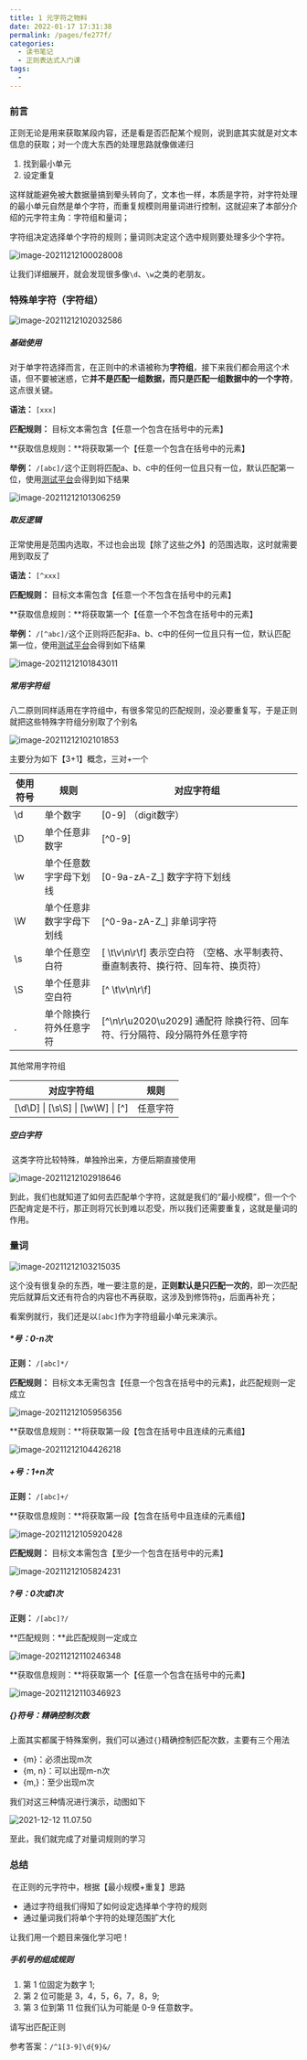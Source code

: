```yaml
---
title: 1 元字符之物料
date: 2022-01-17 17:31:38
permalink: /pages/fe277f/
categories:
  - 读书笔记
  - 正则表达式入门课
tags:
  - 
---
```

### 前言

​		正则无论是用来获取某段内容，还是看是否匹配某个规则，说到底其实就是对文本信息的获取；对一个庞大东西的处理思路就像做递归

1. 找到最小单元
2. 设定重复



​		这样就能避免被大数据量搞到晕头转向了，文本也一样，本质是字符，对字符处理的最小单元自然是单个字符，而重复规模则用量词进行控制，这就迎来了本部分介绍的元字符主角：字符组和量词；

​		字符组决定选择单个字符的规则；量词则决定这个选中规则要处理多少个字符。

![image-20211212100028008](https://tva1.sinaimg.cn/large/008i3skNly1gxatijs5vhj30hc05pdfv.jpg)

​		让我们详细展开，就会发现很多像`\d`、`\w`之类的老朋友。

### 特殊单字符（字符组）

![image-20211212102032586](https://tva1.sinaimg.cn/large/008i3skNly1gxau3fojlfj30gx053glo.jpg)

##### 基础使用

​		对于单字符选择而言，在正则中的术语被称为**字符组**，接下来我们都会用这个术语，但不要被迷惑，它**并不是匹配一组数据，而只是匹配一组数据中的一个字符**，这点很关键。

**语法：** `[xxx]`

**匹配规则：** 目标文本需包含【任意一个包含在括号中的元素】

**获取信息规则：**将获取第一个【任意一个包含在括号中的元素】

**举例：** `/[abc]/`这个正则将匹配a、b、c中的任何一位且只有一位，默认匹配第一位，使用[测试平台](https://regex101.com/r/PnzZ4k/1)会得到如下结果

![image-20211212101306259](https://tva1.sinaimg.cn/large/008i3skNly1gxatvpd27jj30ln08mt91.jpg)





##### 取反逻辑

​		正常使用是范围内选取，不过也会出现【除了这些之外】的范围选取，这时就需要用到取反了

**语法：** `[^xxx]`

**匹配规则：** 目标文本需包含【任意一个不包含在括号中的元素】

**获取信息规则：**将获取第一个【任意一个不包含在括号中的元素】

**举例：** `/[^abc]/`这个正则将匹配非a、b、c中的任何一位且只有一位，默认匹配第一位，使用[测试平台](https://regex101.com/r/PnzZ4k/1)会得到如下结果

![image-20211212101843011](https://tva1.sinaimg.cn/large/008i3skNly1gxau1jfkzmj30km087jrt.jpg)



##### 常用字符组

​		八二原则同样适用在字符组中，有很多常见的匹配规则，没必要重复写，于是正则就把这些特殊字符组分别取了个别名

![image-20211212102101853](https://tva1.sinaimg.cn/large/008i3skNly1gxau3xwjq8j30e804wq31.jpg)

主要分为如下【3+1】概念，三对+一个

| 使用符号 | 规则                     | 对应字符组                                                   |
| -------- | ------------------------ | ------------------------------------------------------------ |
| \d       | 单个数字                 | [0-9]     （digit数字）                                      |
| \D       | 单个任意非数字           | [^0-9]                                                       |
| \w       | 单个任意数字字母下划线   | [0-9a-zA-Z_]    数字字符下划线                               |
| \W       | 单个任意非数字字母下划线 | [^0-9a-zA-Z_]   非单词字符                                   |
| \s       | 单个任意空白符           | [ \t\v\n\r\f]  表示空白符  （空格、水平制表符、垂直制表符、换行符、回车符、换页符） |
| \S       | 单个任意非空白符         | [^ \t\v\n\r\f]                                               |
| .        | 单个除换行符外任意字符   | [^\n\r\u2020\u2029]   通配符 除换行符、回车符、行分隔符、段分隔符外任意字符 |

其他常用字符组

| 对应字符组                        | 规则     |
| --------------------------------- | -------- |
| [\d\D] \| [\s\S] \| [\w\W] \| [^] | 任意字符 |

##### 空白字符

​		这类字符比较特殊，单独拎出来，方便后期直接使用

![image-20211212102918646](https://tva1.sinaimg.cn/large/008i3skNly1gxauckhhi6j30b107cglm.jpg)



​		到此，我们也就知道了如何去匹配单个字符，这就是我们的“最小规模”，但一个个匹配肯定是不行，那正则将冗长到难以忍受，所以我们还需要重复，这就是量词的作用。

### 量词

![image-20211212103215035](https://tva1.sinaimg.cn/large/008i3skNly1gxaufmels1j30ac06xdft.jpg)

​		这个没有很复杂的东西，唯一要注意的是，**正则默认是只匹配一次的**，即一次匹配完后就算后文还有符合的内容也不再获取，这涉及到修饰符`g`，后面再补充；

​		看案例就行，我们还是以`[abc]`作为字符组最小单元来演示。

##### *号：0-n次

**正则：** `/[abc]*/`

**匹配规则：** 目标文本无需包含【任意一个包含在括号中的元素】，此匹配规则一定成立

![image-20211212105956356](https://tva1.sinaimg.cn/large/008i3skNly1gxav8fln07j30lw08fq3j.jpg)

**获取信息规则：**将获取第一段【包含在括号中且连续的元素组】

![image-20211212104426218](https://tva1.sinaimg.cn/large/008i3skNly1gxausb0vtqj30me08j754.jpg)

##### +号：1+n次

**正则：** `/[abc]+/`

**获取信息规则：**将获取第一段【包含在括号中且连续的元素组】

![image-20211212105920428](https://tva1.sinaimg.cn/large/008i3skNly1gxav7t2ygfj30lu08mdgd.jpg)

**匹配规则：** 目标文本需包含【至少一个包含在括号中的元素】

![image-20211212105824231](https://tva1.sinaimg.cn/large/008i3skNly1gxav6u10cvj30lw09sgm8.jpg)



##### ?号：0次或1次

**正则：** `/[abc]?/`

**匹配规则：**此匹配规则一定成立

![image-20211212110246348](https://tva1.sinaimg.cn/large/008i3skNly1gxavbdvs8cj30lq06rq3d.jpg)

**获取信息规则：**将获取第一个【任意一个包含在括号中的元素】

![image-20211212110346923](https://tva1.sinaimg.cn/large/008i3skNly1gxavcfbjnlj30lv06jaab.jpg)



##### {}符号：精确控制次数

​		上面其实都属于特殊案例，我们可以通过`{}`精确控制匹配次数，主要有三个用法

- {m}：必须出现m次
- {m, n}：可以出现m-n次
- {m,}：至少出现m次

我们对这三种情况进行演示，动图如下

![2021-12-12 11.07.50](https://tva1.sinaimg.cn/large/008i3skNly1gxavsubpk7g30m209tq5b.gif)

至此，我们就完成了对量词规则的学习



### 总结

​		在正则的元字符中，根据【最小规模+重复】思路

- 通过字符组我们得知了如何设定选择单个字符的规则
- 通过量词我们将单个字符的处理范围扩大化

让我们用一个题目来强化学习吧！

##### 手机号的组成规则

1. 第 1 位固定为数字 1;
2. 第 2 位可能是 3，4，5，6，7，8，9;
3. 第 3 位到第 11 位我们认为可能是 0-9 任意数字。

请写出匹配正则

参考答案：`/^1[3-9]\d{9}&/`

